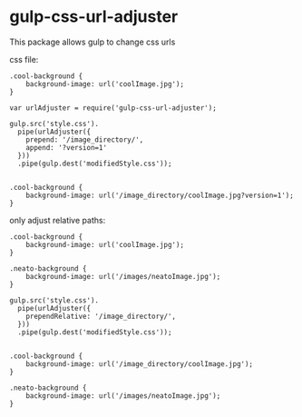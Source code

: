 gulp-css-url-adjuster
=====================

This package allows gulp to change css urls

css file:

    .cool-background {
        background-image: url('coolImage.jpg');
    }

    var urlAdjuster = require('gulp-css-url-adjuster');

    gulp.src('style.css').
      pipe(urlAdjuster({
        prepend: '/image_directory/',
        append: '?version=1'
      }))
      .pipe(gulp.dest('modifiedStyle.css'));


    .cool-background {
        background-image: url('/image_directory/coolImage.jpg?version=1');
    }


only adjust relative paths:

    .cool-background {
        background-image: url('coolImage.jpg');
    }

    .neato-background {
        background-image: url('/images/neatoImage.jpg');
    }

    gulp.src('style.css').
      pipe(urlAdjuster({
        prependRelative: '/image_directory/',
      }))
      .pipe(gulp.dest('modifiedStyle.css'));


    .cool-background {
        background-image: url('/image_directory/coolImage.jpg');
    }

    .neato-background {
        background-image: url('/images/neatoImage.jpg');
    }


